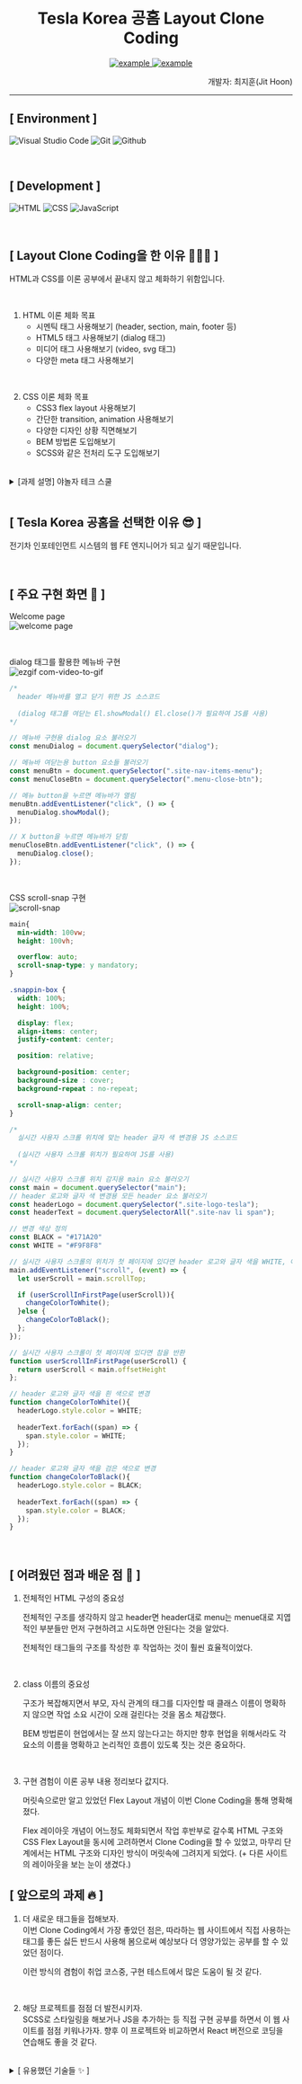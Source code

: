 <h1 align="center">Tesla Korea 공홈 Layout Clone Coding</h1>

<p align="center">
  <a href="https://www.tesla.com/ko_kr" target="_blank">
    <img src="https://img.shields.io/badge/Tesla Korea 공홈-212125?style=for-the-badge&logo=tesla&logoColor=white" alt="example"/>
  </a>
  <a href="https://jithoon.github.io/teslaClone-FE/" target="_blank">
    <img src="https://img.shields.io/badge/Tesla Korea 클론-DD1836?style=for-the-badge&logo=tesla&logoColor=white" alt="example"/>
  </a>
  <div align="end">개발자: 최지훈(Jit Hoon)</div>
</p>

---

## [ Environment ]

![Visual Studio Code](https://img.shields.io/badge/Visual%20Studio%20Code-007ACC?style=for-the-badge&logo=Visual%20Studio%20Code&logoColor=white)
![Git](https://img.shields.io/badge/Git-F05032?style=for-the-badge&logo=Git&logoColor=white)
![Github](https://img.shields.io/badge/GitHub-181717?style=for-the-badge&logo=GitHub&logoColor=white)

<br/>

## [ Development ]

![HTML](https://img.shields.io/badge/HTML5-E34F26?style=for-the-badge&logo=html5&logoColor=white)
![CSS](https://img.shields.io/badge/CSS3-1572B6?style=for-the-badge&logo=css3&logoColor=white)
![JavaScript](https://img.shields.io/badge/JavaScript-F7DF1E?style=for-the-badge&logo=Javascript&logoColor=white)

<br/>

## [ Layout Clone Coding을 한 이유 🧑🏻‍💻 ]
HTML과 CSS를 이론 공부에서 끝내지 않고 체화하기 위함입니다.

<br/>

1. HTML 이론 체화 목표
    - 시멘틱 태그 사용해보기 (header, section, main, footer 등)
    - HTML5 태그 사용해보기 (dialog 태그)
    - 미디어 태그 사용해보기 (video, svg 태그)
    - 다양한 meta 태그 사용해보기

<br/>

2. CSS 이론 체화 목표
    - CSS3 flex layout 사용해보기
    - 간단한 transition, animation 사용해보기
    - 다양한 디자인 상황 직면해보기
    - BEM 방법론 도입해보기
    - SCSS와 같은 전처리 도구 도입해보기

<br/>

<details>
<summary>[과제 설명] 야놀자 테크 스쿨</summary>
<br/>
👀 자신이 원하는 사이트 레이아웃 클론
원하는 사이트(페이지)를 자유롭게 선택하고 레이아웃을 클론 코딩하세요.
평소에 도전해 보고 싶었거나 혹은 자신의 수준에 맞는 사이트(페이지)를 선택하세요.
과제 수행 및 리뷰 기간은 별도 공지를 참고하세요!

<br/>
과제 수행 및 제출 방법

1. 현재 저장소를 로컬에 클론(Clone)합니다.
2. 자신의 본명으로 브랜치를 생성합니다.(구분 가능하도록 본명을 꼭 파스칼케이스로 표시하세요, git branch KDT0_이름)
3. 자신의 본명 브랜치에서 과제를 수행합니다.
4. 과제 수행이 완료되면, 자신의 본명 브랜치를 원격 저장소에 푸시(Push)합니다.(main 브랜치에 푸시하지 않도록 꼭 주의하세요, git push origin KDT0_이름)
5. 저장소에서 main 브랜치를 대상으로 Pull Request 생성하면, 과제 제출이 완료됩니다!(E.g, main <== KDT0_이름)


- main 혹은 다른 사람의 브랜치로 절대 병합하지 않도록 주의하세요!
- Pull Request에서 보이는 설명을 다른 사람들이 이해하기 쉽도록 꼼꼼하게 작성하세요!
- Pull Request에서 과제 제출 후 절대 병합(Merge)하지 않도록 주의하세요!
- 과제 수행 및 제출 과정에서 문제가 발생한 경우, 바로 담당 멘토나 강사에서 얘기하세요!

필수 요구사항

- 과제에 대한 설명을 포함한 README.md 파일을 제공하세요!
- 과제 결과와 비교할 수 있는 실제 사이트(페이지)의 주소를 명시하세요!
- 과정에서 사용한 프로젝트 폴더/파일이 모두 포함돼야 합니다, 일부 파일만 제출하지 마세요!
- 실제 서비스로 배포하고 접근 가능한 링크를 추가해야 합니다.

선택 요구사항

- < header >, < section > 등 시멘틱 태그를 최대한 활용해보세요.
- 실제 사이트의 레거시 코드 활용보단 최신의 CSS Flex 혹은 Grid 등을 활용해보세요.
- 부분적으로 BEM 방법론을 도입해보세요.
- JS가 필요한 부분은 되도록 생략하되 이유를 명시해보세요.(CSS로 대체 가능한지 피드백이 있을 수 있겠죠?!)
- JS가 필요한 부분 중 구현할 부분이 있다면 자유롭게 구현해보세요.(JS 과제가 아니니까 가볍게 구현하시길 추천해요)

손쉬운 이미지 추출 방법

- 사이트 클론에 필요한 이미지를 좀 더 쉽게 추출하기 위해서 Chrome 확장 프로그램인 Image Downloader를 사용하세요.

    1. 원하는 사이트 접속
    2. Image Downloader 확장 프로그램 실행
    3. 다운로드 원하는 이미지 선택
    4. 서브 폴더 이름(Save to subfolder) 명시
    5. 다운로드!
</details>

<br/>

## [ Tesla Korea 공홈을 선택한 이유 😎 ]
전기차 인포테인먼트 시스템의 웹 FE 엔지니어가 되고 싶기 때문입니다.

<br/>

## [ 주요 구현 화면 🦔 ]
Welcome page<br/>
![welcome page](https://github.com/JitHoon/Jithoon/assets/101972330/5f8b35a7-1288-4f34-b45c-a396dc9ad1d2)

<br/>

dialog 태그를 활용한 메뉴바 구현<br/>
![ezgif com-video-to-gif](https://github.com/JitHoon/Jithoon/assets/101972330/30529d67-d837-46f3-936c-dc5b47513d70)

```js
/*
  header 메뉴바를 열고 닫기 위한 JS 소스코드
  
  (dialog 태그를 여닫는 El.showModal() El.close()가 필요하여 JS를 사용)
*/

// 메뉴바 구현용 dialog 요소 불러오기
const menuDialog = document.querySelector("dialog");

// 메뉴바 여닫는용 button 요소들 불러오기
const menuBtn = document.querySelector(".site-nav-items-menu");
const menuCloseBtn = document.querySelector(".menu-close-btn");

// 메뉴 button을 누르면 메뉴바가 열림
menuBtn.addEventListener("click", () => {
  menuDialog.showModal();
});

// X button을 누르면 메뉴바가 닫힘
menuCloseBtn.addEventListener("click", () => {
  menuDialog.close();
});
```

<br/>

CSS scroll-snap 구현<br/>
![scroll-snap](https://github.com/JitHoon/cnuai/assets/101972330/5d9eb57c-2e13-4d43-8e7d-922681492ef1)

```css
main{
  min-width: 100vw;
  height: 100vh;

  overflow: auto;
  scroll-snap-type: y mandatory;
}

.snappin-box {
  width: 100%;
  height: 100%;

  display: flex;
  align-items: center;
  justify-content: center;

  position: relative;

  background-position: center;
  background-size : cover;
  background-repeat : no-repeat;

  scroll-snap-align: center;
}
```

```js
/*
  실시간 사용자 스크롤 위치에 맞는 header 글자 색 변경용 JS 소스코드
  
  (실시간 사용자 스크롤 위치가 필요하여 JS를 사용)
*/

// 실시간 사용자 스크롤 위치 감지용 main 요소 불러오기
const main = document.querySelector("main");
// header 로고와 글자 색 변경용 모든 header 요소 불러오기
const headerLogo = document.querySelector(".site-logo-tesla");
const headerText = document.querySelectorAll(".site-nav li span");

// 변경 색상 정의
const BLACK = "#171A20"
const WHITE = "#F9F8F8"

// 실시간 사용자 스크롤의 위치가 첫 페이지에 있다면 header 로고와 글자 색을 WHITE, 아니면 BLACK으로 변경
main.addEventListener("scroll", (event) => {
  let userScroll = main.scrollTop;

  if (userScrollInFirstPage(userScroll)){
    changeColorToWhite();
  }else {
    changeColorToBlack();
  };
});

// 실시간 사용자 스크롤이 첫 페이지에 있다면 참을 반환
function userScrollInFirstPage(userScroll) {
  return userScroll < main.offsetHeight
};

// header 로고와 글자 색을 흰 색으로 변경
function changeColorToWhite(){
  headerLogo.style.color = WHITE;
  
  headerText.forEach((span) => {
    span.style.color = WHITE;
  });
}

// header 로고와 글자 색을 검은 색으로 변경
function changeColorToBlack(){
  headerLogo.style.color = BLACK;
  
  headerText.forEach((span) => {
    span.style.color = BLACK;
  });
}
```

<br/>

## [ 어려웠던 점과 배운 점 🧐 ]
1. 전체적인 HTML 구성의 중요성<br/>
    
    전체적인 구조를 생각하지 않고 header면 header대로 menu는 menue대로 지엽적인 부분들만 먼저 구현하려고 시도하면 안된다는 것을 알았다.<br/>
    
    전체적인 태그들의 구조를 작성한 후 작업하는 것이 훨씬 효율적이었다.

<br/>

2. class 이름의 중요성<br/>

    구조가 복잡해지면서 부모, 자식 관계의 태그를 디자인할 때 클래스 이름이 명확하지 않으면 작업 소요 시간이 오래 걸린다는 것을 몸소 체감했다.

    BEM 방법론이 현업에서는 잘 쓰지 않는다고는 하지만 향후 현업을 위해서라도 각 요소의 이름을 명확하고 논리적인 흐름이 있도록 짓는 것은 중요하다.

<br/>

3. 구현 겸험이 이론 공부 내용 정리보다 값지다.<br/>

    머릿속으로만 알고 있었던 Flex Layout 개념이 이번 Clone Coding을 통해 명확해졌다.

    Flex 레이아웃 개념이 어느정도 체화되면서 작업 후반부로 갈수록 HTML 구조와 CSS Flex Layout을 동시에 고려하면서 Clone Coding을 할 수 있었고, 마무리 단계에서는 HTML 구조와 디자인 방식이 머릿속에 그려지게 되었다. (+ 다른 사이트의 레이아웃을 보는 눈이 생겼다.)

## [ 앞으로의 과제 🔥 ]
1. 더 새로운 태그들을 접해보자.<br/>
    이번 Clone Coding에서 가장 좋았던 점은, 따라하는 웹 사이트에서 직접 사용하는 태그를 좋든 싫든 반드시 사용해 봄으로써 예상보다 더 영양가있는 공부를 할 수 있었던 점이다.

    이런 방식의 겸험이 취업 코스중, 구현 테스트에서 많은 도움이 될 것 같다.

<br/>

2. 해당 프로젝트를 점점 더 발전시키자.<br/>
    SCSS로 스타일링을 해보거나 JS을 추가하는 등 직접 구현 공부를 하면서 이 웹 사이트를 점점 키워나가자. 향후 이 프로젝트와 비교하면서 React 버전으로 코딩을 연습해도 좋을 것 같다.

<br/>

<details>
<summary>[ 유용했던 기술들 ✨ ]</summary>

1. svg 태그
    - 웹 친화적인 벡터 파일 포맷이다.
    - 테슬라 로고 등 다부분의 이미지 파일이 svg로 이루어져 있어서 사용해 보았다.
    - JPEG와 같은 픽셀 기반의 래스터 파일과 달리,그리드 위의 점과 선을 기반으로 하는 수학 공식을 통해 이미지를 저장한다.

<br/>

2. a 태그 기본 디자인 없애기
    ```css
    a {
      text-decoration: none;
    }
    ```

<br/>

3. button 기본 디자인 없애기
    ```css
    a {
      border: none;
      background-color: transparent;
    }
    ```

<br/>

4. li 태그 수직 중앙 정렬하기
    ```css
    li를 포함하는 요소 {
      line-height: 27px;
    }
    ```

<br/>

5. video 화면 가득 채우기
    ```css
    video{
    display: block;
    overflow: visible;

    /*수직 가득 채우기*/
    height: 100vh;
    object-fit: cover;
    
    /*수평 가득 채우기*/
    inlie-size: 100%;
    

    /*기본 디자인 제거*/
    outline: none;
    border: none;
    }

<br/>

6. video 태그 배경화면 만들기위해 알아본 z-index 적용 우선 순위
    1. 자식 요소가 더 위로 올라온다.
        - header와 video는 같은 블럭에 있으므로 자식 요소간 비교 x

    2. position 속성이 있는 걸 위로
        - header는 fixed, video는 relative 부여한 상황
    
    3. z-index가 더 크면 위로
        - z-idex를 video에 -1 부여
  
    4. HTML 상에서 다른 요소보다 늦게 작성되었으면 위로


<br/>

7. HTML5의 dialog 태그와 ::backdrop
    - dialog 요소는 닫을 수 있는 경고, 검사기, 창 등 대화 상자 및 기타 다른 상호작용 가능한 컴포넌트를 나타낸다.

    - 테슬라 공홈에서 태그로 사용중이라 가져와 따라해보았다.
    
    - dialog::backdrop 선택자를 사용하여 dialog 뒤 배경 이미지를 디자인 할 수 있다.

<br/>

8. x축만 overflow 숨기기
    ```css
    body{
      height: 700vh;
      overflow-x: hidden;
    }
    ```

<br/>

9. flex 레이아웃에 속한 특정 item만 따로 배열
    ```css
    flex-item {
       align-self: flex-start;
    }
    ```

<br/>

10. 밑줄 공간 만들기
    ```css
    대상요소 {
       text-decoration : underline;
       text-underline-position : under;
    }
    ```

<br/>

11. 전체 스크롤바 제거
    ```css
    ::-webkit-scrollbar {
        display: none;
    }  
    ```

<br/>

12. 자간, 행간 조절하기
    ```css
    대상요소 {
        letter-spacing: ;
        line-height: ;
    }  
    ```

13. SCSS
- 전처리기는 선택자의 중첩(Nesting)이나 조건문, 반복문, 다양한 단위(Unit)의 연산 등을 통해 표준 CSS 보다 편리하게 스타일링할 수 있다.

- 단, 웹에서는 직접 동작하지 않으니 전처리기를 웹에서 동작 가능한 표준의 CSS로 컴파일(Compile)한다.

- 2006년부터 시작하여 가장 오래된 CSS 확장 언어이며 그만큼 높은 성숙도와 많은 커뮤니티를 가지고 있고 기능도 훌륭
    - Stylus : 비교적 늦게 나왔기 때문에 성숙도가 떨어짐
    - Less : Stylus와 SCSS에서 지원하는 몇몇 기능이 없음
- SCSS는 CSS 구문과 완전히 호환되도록 새로운 구문을 도입해 만든 Sass의 모든 기능을 지원하는 CSS 상위집합(Superset)이다.
</details>